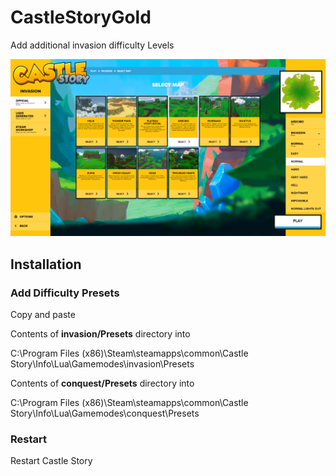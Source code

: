# CastleStoryGold

Add additional invasion difficulty Levels

![Image of Very Hard Difficulty](https://github.com/ai4life/CasteStoryGold/blob/master/moreDifficulties.png)

## Installation

### Add Difficulty Presets
Copy and paste 

Contents of **invasion/Presets** directory into 

C:\Program Files (x86)\Steam\steamapps\common\Castle Story\Info\Lua\Gamemodes\invasion\Presets

Contents of **conquest/Presets** directory into 

C:\Program Files (x86)\Steam\steamapps\common\Castle Story\Info\Lua\Gamemodes\conquest\Presets

### Restart
Restart Castle Story

